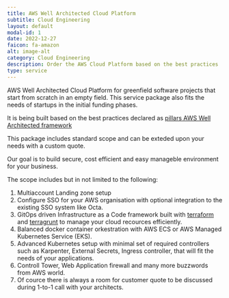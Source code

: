 ```yaml
---
title: AWS Well Architected Cloud Platform
subtitle: Cloud Engineering
layout: default
modal-id: 1
date: 2022-12-27
faicon: fa-amazon
alt: image-alt
category: Cloud Engineering
description: Order the AWS Cloud Platform based on the best practices
type: service
---
```

AWS Well Architected Cloud Platform for greenfield software projects that start from scratch in an empty field. This service package also fits the needs of startups in the initial funding phases.

It is being built based on the best practices declared as [pillars AWS Well Architected framework](https://docs.aws.amazon.com/wellarchitected/latest/framework/the-pillars-of-the-framework.html)

This package includes standard scope and can be exteded upon your needs with a custom quote.

Our goal is to build secure, cost efficient and easy manageble environment for your business.

The scope includes but in not limited to the following:
1. Multiaccount Landing zone setup
1. Configure SSO for your AWS organisation with optional integration to the existing SSO system like Octa.
1. GitOps driven Infrastructure as a Code framework built with [terraform](https://www.terraform.io/) and [terragrunt](https://terragrunt.gruntwork.io/) to manage your cloud recources efficiently.
1. Balanced docker container orkestration with AWS ECS or AWS Managed Kubernetes Service (EKS).
1. Advanced Kubernetes setup with minimal set of required controllers such as Karpenter, External Secrets, Ingress controller, that will fit the needs of your applications.
1. Controll Tower, Web Application firewall and many more buzzwords from AWS world.
1. Of cource there is always a room for customer quote to be discussed during 1-to-1 call with your architects.